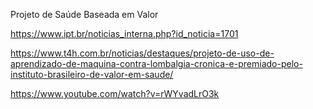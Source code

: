 Projeto de Saúde Baseada em Valor

https://www.ipt.br/noticias_interna.php?id_noticia=1701

https://www.t4h.com.br/noticias/destaques/projeto-de-uso-de-aprendizado-de-maquina-contra-lombalgia-cronica-e-premiado-pelo-instituto-brasileiro-de-valor-em-saude/

https://www.youtube.com/watch?v=rWYvadLrO3k
